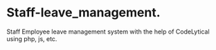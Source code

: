 # Staff-leave_management.
Staff Employee leave management system with the help of CodeLytical using php, js, etc.

